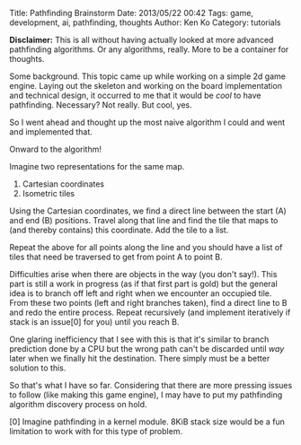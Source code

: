 Title: Pathfinding Brainstorm
Date: 2013/05/22 00:42
Tags: game, development, ai, pathfinding, thoughts
Author: Ken Ko
Category: tutorials

**Disclaimer:** This is all without having actually looked at more
advanced pathfinding algorithms. Or any algorithms, really. More to
be a container for thoughts.

Some background. This topic came up while working on a simple 2d 
game engine. Laying out the skeleton and working on the board
implementation and technical design, it occurred to me that it would
be _cool_ to have pathfinding. Necessary? Not really. But cool, yes.

So I went ahead and thought up the most naive algorithm I could and
went and implemented that. 

Onward to the algorithm!

Imagine two representations for the same map. 

1. Cartesian coordinates
2. Isometric tiles

Using the Cartesian coordinates, we find a direct line between the
start (A) and end (B) positions. Travel along that line and find the
tile that maps to (and thereby contains) this coordinate. Add the
tile to a list. 

Repeat the above for all points along the line and you should have
a list of tiles that need be traversed to get from point A to 
point B. 

Difficulties arise when there are objects in the way (you don't say!). 
This part is still a work in progress (as if that first part is gold)
but the general idea is to branch off left and right when we encounter
an occupied tile. From these two points (left and right branches taken),
find a direct line to B and redo the entire process. Repeat recursively
(and implement iteratively if stack is an issue[0] for you) until you 
reach B. 

One glaring inefficiency that I see with this is that it's similar to
branch prediction done by a CPU but the wrong path can't be discarded
until _way_ later when we finally hit the destination. There simply
must be a better solution to this. 

So that's what I have so far. Considering that there are more pressing
issues to follow (like making this game engine), I may have to put my
pathfinding algorithm discovery process on hold.

[0] Imagine pathfinding in a kernel module. 8KiB stack size would 
be a fun limitation to work with for this type of problem. 
